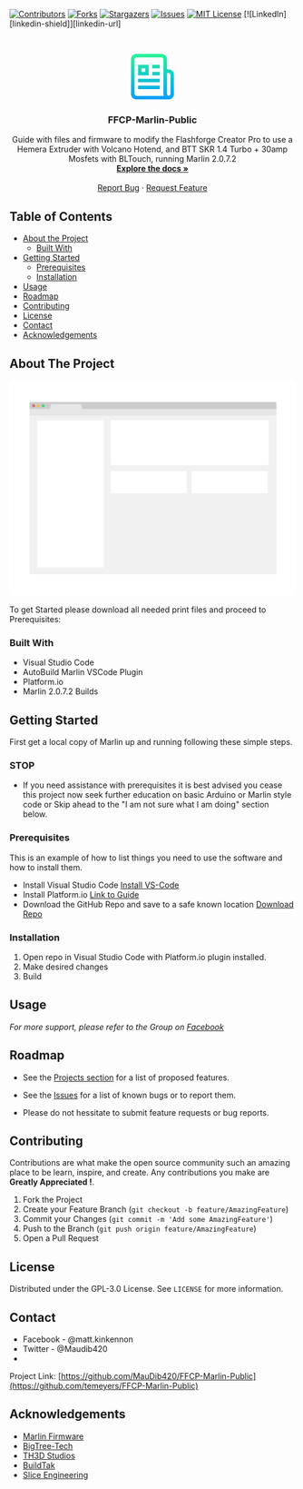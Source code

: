<!-- PROJECT SHIELDS -->
<!--
*** I'm using markdown "reference style" links for readability.
*** Reference links are enclosed in brackets [ ] instead of parentheses ( ).
*** See the bottom of this document for the declaration of the reference variables
*** for contributors-url, forks-url, etc. This is an optional, concise syntax you may use.
*** https://www.markdownguide.org/basic-syntax/#reference-style-links
-->
[![Contributors][contributors-shield]][contributors-url]
[![Forks][forks-shield]][forks-url]
[![Stargazers][stars-shield]][stars-url]
[![Issues][issues-shield]][issues-url]
[![MIT License][license-shield]][license-url]
[![LinkedIn][linkedin-shield]][linkedin-url]



<!-- PROJECT LOGO -->
<br />
<p align="center">
  <a href="https://github.com/temeyers/FFCP-Marlin-Public">
    <img src="images/logo.png" alt="Logo" width="80" height="80">
  </a>

  <h3 align="center">FFCP-Marlin-Public</h3>

  <p align="center">
    Guide with files and firmware to modify the Flashforge Creator Pro to use a Hemera Extruder with Volcano Hotend, and BTT SKR 1.4 Turbo + 30amp Mosfets with BLTouch, running Marlin 2.0.7.2 
    <br />
    <a href="https://github.com/MauDib420/FFCP-Marlin-Public"><strong>Explore the docs »</strong></a>
    <br />
    <br />
    <a href="https://https://github.com/MauDib420/FFCP-Marlin-Public/issues">Report Bug</a>
    ·
    <a href="https://https://github.com/MauDib420/FFCP-Marlin-Public/issues">Request Feature</a>
  </p>
</p>



<!-- TABLE OF CONTENTS -->
## Table of Contents

* [About the Project](#about-the-project)
  * [Built With](#built-with)
* [Getting Started](#getting-started)
  * [Prerequisites](#prerequisites)
  * [Installation](#installation)
* [Usage](#usage)
* [Roadmap](#roadmap)
* [Contributing](#contributing)
* [License](#license)
* [Contact](#contact)
* [Acknowledgements](#acknowledgements)



<!-- ABOUT THE PROJECT -->
## About The Project

[![Product Name Screen Shot][product-screenshot]](https://example.com)

To get Started please download all needed print files and proceed to Prerequisites:



### Built With

* Visual Studio Code
* AutoBuild Marlin VSCode Plugin
* Platform.io
* Marlin 2.0.7.2 Builds
 
 



<!-- GETTING STARTED -->
## Getting Started

First get a local copy of Marlin up and running following these simple steps.
### STOP 

* If you need assistance with prerequisites it is best advised you cease this project now seek further education on basic Arduino or Marlin style code or Skip ahead to the "I am not sure what I am doing" section below. 	

### Prerequisites

This is an example of how to list things you need to use the software and how to install them.
* Install Visual Studio Code 
	[Install VS-Code](https://ninite.com/vscode/ninite.exe)
* Install Platform.io
	[Link to Guide](https://marlinfw.org/docs/basics/install_platformio_vscode.html)
* Download the GitHub Repo and save to a safe known location
	[Download Repo](https://github.com/MauDib420/DCP-Marlin-Private/archive/master.zip)

### Installation
 
1. Open repo in Visual Studio Code with Platform.io plugin installed. 
2. Make desired changes 
3. Build 




<!-- USAGE EXAMPLES -->
## Usage

_For more support, please refer to the Group on [Facebook](https://facebook.com/groups/1328970737287751/?ref=share)_



<!-- ROADMAP -->
## Roadmap

* See the [Projects section](https:/github.com/MauDib420/FFCP-Marlin-Public/projects/1) for a list of proposed features.
* See the [Issues](https://github.com/MauDib420/DCP-Marlin-Private/issues) for a list of known bugs or to report them. 

* Please do not hessitate to submit feature requests or bug reports. 



<!-- CONTRIBUTING -->
## Contributing

Contributions are what make the open source community such an amazing place to be learn, inspire, and create. Any contributions you make are **Greatly Appreciated !**.

1. Fork the Project
2. Create your Feature Branch (`git checkout -b feature/AmazingFeature`)
3. Commit your Changes (`git commit -m 'Add some AmazingFeature'`)
4. Push to the Branch (`git push origin feature/AmazingFeature`)
5. Open a Pull Request



<!-- LICENSE -->
## License

Distributed under the GPL-3.0 License. See `LICENSE` for more information.



<!-- CONTACT -->
## Contact
 
* Facebook - @matt.kinkennon
* Twitter - @Maudib420
*

Project Link: [https://github.com/MauDib420/FFCP-Marlin-Public](https://github.com/temeyers/FFCP-Marlin-Public)



<!-- ACKNOWLEDGEMENTS -->
## Acknowledgements

* [Marlin Firmware](http://marlinfw.org/) 
* [BigTree-Tech](http://www.bigtree-tech.com/)
* [TH3D Studios](http://www.th3dstudios.com/)
* [BuildTak](http://www.buildtak.com/)
* [Slice Engineering](http://www.sliceengineering.com/)





<!-- MARKDOWN LINKS & IMAGES -->
<!-- https://www.markdownguide.org/basic-syntax/#reference-style-links -->
[contributors-shield]: https://img.shields.io/github/contributors/temeyers/FFCP-Marlin-Public.svg?style=flat-square
[contributors-url]: https://github.com/MauDib420/FFCP-Marlin-Public/graphs/contributors
[forks-shield]: https://img.shields.io/github/forks/MauDib420/FFCP-Marlin-Public.svg?style=flat-square
[forks-url]: https://github.com/MauDib420/FFCP-Marlin-Public/network/members
[stars-shield]: https://img.shields.io/github/stars/MauDib420/FFCP-Marlin-Public.svg?style=flat-square
[stars-url]: https://github.com/MauDib420/FFCP-Marlin-Public/stargazers
[issues-shield]: https://img.shields.io/github/issues/MauDib420/FFCP-Marlin-Public.svg?style=flat-square
[issues-url]: https://github.com/MauDib420/FFCP-Marlin-Public/issues
[license-shield]: https://img.shields.io/github/license/MauDib420/FFCP-Marlin-Public.svg?style=flat-square
[license-url]: https://github.com/MauDib420/FFCP-Marlin-Public/blob/master/LICENSE.txt
[product-screenshot]: images/screenshot.png
